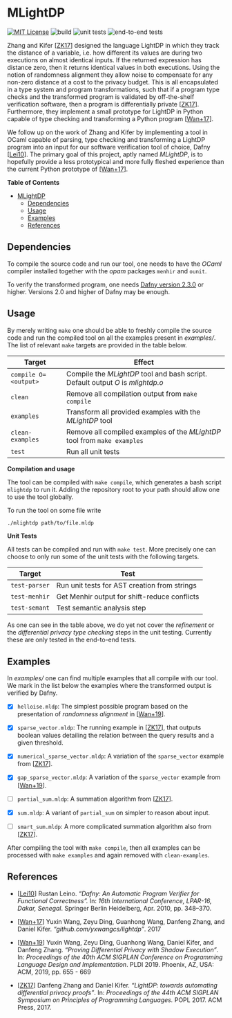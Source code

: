 # MLightDP
[![MIT License](https://img.shields.io/badge/license-MIT%20License-blue.svg)](LICENSE.md)
![build](https://github.com/SSoelvsten/mlightdp/workflows/build/badge.svg?branch=master)
![unit tests](https://github.com/SSoelvsten/mlightdp/workflows/unit%20tests/badge.svg?branch=master)
![end-to-end tests](https://github.com/SSoelvsten/mlightdp/workflows/end-to-end%20tests/badge.svg?branch=master)

Zhang and Kifer [[ZK17](#references)] designed the language LightDP in which
they track the distance of a variable, i.e. how different its values are during
two executions on almost identical inputs. If the returned expression has
distance zero, then it returns identical values in both executions. Using the
notion of randomness alignment they allow noise to compensate for any non-zero
distance at a cost to the privacy budget. This is all encapsulated in a type
system and program transformations, such that if a program type checks and the
transformed program is validated by off-the-shelf verification software, then a
program is differentially private [[ZK17](#references)]. Furthermore, they
implement a small prototype for LightDP in Python capable of type checking and
transforming a Python program [[Wan+17](#references)].

We follow up on the work of Zhang and Kifer by implementing a tool in OCaml
capable of parsing, type checking and transforming a LightDP program into an
input for our software verification tool of choice, Dafny
[[Lei10](#references)]. The primary goal of this project, aptly named
_MLightDP_, is to hopefully provide a less prototypical and more fully fleshed
experience than the current Python prototype of [[Wan+17](#references)].

<!-- markdown-toc start - Don't edit this section. Run M-x markdown-toc-refresh-toc -->
**Table of Contents**

- [MLightDP](#mlightdp)
    - [Dependencies](#dependencies)
    - [Usage](#usage)
    - [Examples](#examples)
    - [References](#references)

<!-- markdown-toc end -->

## Dependencies
To compile the source code and run our tool, one needs to have the _OCaml_
compiler installed together with the _opam_ packages `menhir` and `ounit`.

To verify the transformed program, one needs [Dafny version
2.3.0](https://github.com/dafny-lang/dafny/releases/tag/v2.3.0) or higher.
Versions 2.0 and higher of Dafny may be enough.

## Usage
By merely writing `make` one should be able to freshly compile the source code
and run the compiled tool on all the examples present in _examples/_. The list
of relevant `make` targets are provided in the table below.

| Target               | Effect                                                                          |
|----------------------|---------------------------------------------------------------------------------|
| `compile O=<output>` | Compile the _MLightDP_ tool and bash script. Default output _O_ is _mlightdp.o_ |
| `clean`              | Remove all compilation output from `make compile`                               |
| `examples`           | Transform all provided examples with the _MLightDP_ tool                        |
| `clean-examples`     | Remove all compiled examples of the _MLightDP_ tool from `make examples`        |
| `test`               | Run all unit tests                                                              |

**Compilation and usage**

The tool can be compiled with `make compile`, which generates a bash script
`mlightdp` to run it. Adding the repository root to your path should allow one
to use the tool globally.

To run the tool on some file write

```bash
./mlightdp path/to/file.mldp
```

**Unit Tests**

All tests can be compiled and run with `make test`. More precisely one can
choose to only run some of the unit tests with the following targets.

| Target        | Test                                         |
|---------------|----------------------------------------------|
| `test-parser` | Run unit tests for AST creation from strings |
| `test-menhir` | Get Menhir output for shift-reduce conflicts |
| `test-semant` | Test semantic analysis step                  |

As one can see in the table above, we do yet not cover the _refinement_ or the
_differential privacy type checking_ steps in the unit testing. Currently these
are only tested in the end-to-end tests.

## Examples
In _examples/_ one can find multiple examples that all compile with our tool.
We mark in the list below the examples where the transformed output is verified
by Dafny.

- [X] `helloise.mldp`: The simplest possible program based on the presentation
      of _randomness alignment_ in [[Wan+19](#references)].

- [X] `sparse_vector.mldp`: The running example in [[ZK17](#references)], that
      outputs boolean values detailing the relation between the query results
      and a given threshold.

- [X] `numerical_sparse_vector.mldp`: A variation of the `sparse_vector` example
      from [[ZK17](#references)].

- [X] `gap_sparse_vector.mldp`: A variation of the `sparse_vector` example
      from [[Wan+19](#references)].

- [ ] `partial_sum.mldp`: A summation algorithm from [[ZK17](#references)].

- [X] `sum.mldp`: A variant of `partial_sum` on simpler to reason about input.

- [ ] `smart_sum.mldp`: A more complicated summation algorithm also from
      [[ZK17](#references)].

After compiling the tool with `make compile`, then all examples can be processed
with `make examples` and again removed with `clean-examples`.

## References

- [[Lei10](https://link.springer.com/content/pdf/10.1007%2F978-3-642-17511-4_20.pdf)]
  Rustan Leino.
  _“Dafny: An Automatic Program Verifier for Functional Correctness”._
  In: _16th International Conference, LPAR-16, Dakar, Senegal_.
  Springer Berlin Heidelberg,
  Apr. 2010,
    pp. 348–370.

- [[Wan+17](https://github.com/yxwangcs/lightdp)]
  Yuxin Wang, Zeyu Ding, Guanhong Wang, Danfeng Zhang, and Daniel Kifer.
  _“github.com/yxwangcs/lightdp”_.
  2017

- [[Wan+19](https://dl.acm.org/doi/pdf/10.1145/3314221.3314619)]
  Yuxin Wang, Zeyu Ding, Guanhong Wang, Daniel Kifer, and Danfeng Zhang.
  _“Proving Differential Privacy with Shadow Execution”_.
  In: _Proceedings of the 40th ACM SIGPLAN Conference on Programming Language Design and Implementation_.
  PLDI 2019. Phoenix, AZ,
  USA: ACM, 2019,
  pp. 655 - 669

- [[ZK17](https://dl.acm.org/doi/pdf/10.1145/3009837.3009884)]
  Danfeng Zhang and Daniel Kifer.
  _“LightDP: towards automating differential privacy proofs”_.
  In: _Proceedings of the 44th ACM SIGPLAN Symposium on Principles of Programming Languages._
  POPL 2017.
  ACM Press, 2017.


